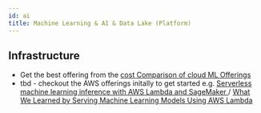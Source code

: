 ```yaml
---
id: ai
title: Machine Learning & AI & Data Lake (Platform)
---
```


## Infrastructure

* Get the best offering from the [cost Comparison of cloud ML Offerings](https://towardsdatascience.com/maximize-your-gpu-dollars-a9133f4e546a)
* tbd - checkout the AWS offerings initally to get started e.g. [Serverless machine learning inference with AWS Lambda and SageMaker
](https://github.com/aws-samples/serverless-ai-workshop) / [What We Learned by Serving Machine Learning Models Using AWS Lambda
](https://medium.freecodecamp.org/what-we-learned-by-serving-machine-learning-models-using-aws-lambda-c70b303404a1)
